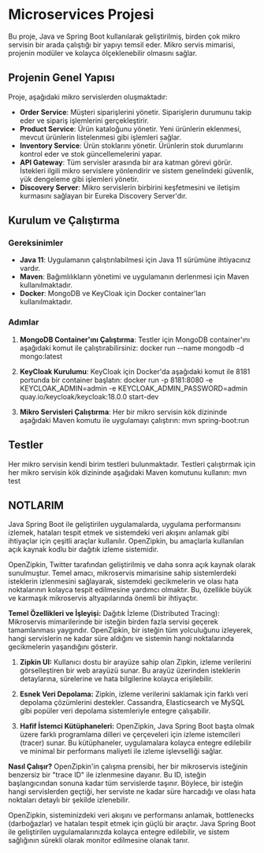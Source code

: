 # Microservices Projesi

Bu proje, Java ve Spring Boot kullanılarak geliştirilmiş, birden çok mikro servisin bir arada çalıştığı bir yapıyı temsil eder. Mikro servis mimarisi, projenin modüler ve kolayca ölçeklenebilir olmasını sağlar.

## Projenin Genel Yapısı

Proje, aşağıdaki mikro servislerden oluşmaktadır:

- **Order Service**: Müşteri siparişlerini yönetir. Siparişlerin durumunu takip eder ve sipariş işlemlerini gerçekleştirir.
- **Product Service**: Ürün kataloğunu yönetir. Yeni ürünlerin eklenmesi, mevcut ürünlerin listelenmesi gibi işlemleri sağlar.
- **Inventory Service**: Ürün stoklarını yönetir. Ürünlerin stok durumlarını kontrol eder ve stok güncellemelerini yapar.
- **API Gateway**: Tüm servisler arasında bir ara katman görevi görür. İstekleri ilgili mikro servislere yönlendirir ve sistem genelindeki güvenlik, yük dengeleme gibi işlemleri yönetir.
- **Discovery Server**: Mikro servislerin birbirini keşfetmesini ve iletişim kurmasını sağlayan bir Eureka Discovery Server'dır.

## Kurulum ve Çalıştırma

### Gereksinimler

- **Java 11**: Uygulamanın çalıştırılabilmesi için Java 11 sürümüne ihtiyacınız vardır.
- **Maven**: Bağımlılıkların yönetimi ve uygulamanın derlenmesi için Maven kullanılmaktadır.
- **Docker**: MongoDB ve KeyCloak için Docker container'ları kullanılmaktadır.

### Adımlar

1. **MongoDB Container'ını Çalıştırma**: Testler için MongoDB container'ını aşağıdaki komut ile çalıştırabilirsiniz:
docker run --name mongodb -d mongo:latest

2. **KeyCloak Kurulumu**: KeyCloak için Docker'da aşağıdaki komut ile 8181 portunda bir container başlatın:
docker run -p 8181:8080 -e KEYCLOAK_ADMIN=admin -e KEYCLOAK_ADMIN_PASSWORD=admin quay.io/keycloak/keycloak:18.0.0 start-dev

3. **Mikro Servisleri Çalıştırma**: Her bir mikro servisin kök dizininde aşağıdaki Maven komutu ile uygulamayı çalıştırın:
mvn spring-boot:run


## Testler

Her mikro servisin kendi birim testleri bulunmaktadır. Testleri çalıştırmak için her mikro servisin kök dizininde aşağıdaki Maven komutunu kullanın:
mvn test


## NOTLARIM
Java Spring Boot ile geliştirilen uygulamalarda, uygulama performansını izlemek, hataları tespit etmek ve sistemdeki veri akışını anlamak gibi ihtiyaçlar için çeşitli araçlar kullanılır. OpenZipkin, bu amaçlarla kullanılan açık kaynak kodlu bir dağıtık izleme sistemidir.

OpenZipkin, Twitter tarafından geliştirilmiş ve daha sonra açık kaynak olarak sunulmuştur. Temel amacı, mikroservis mimarisine sahip sistemlerdeki isteklerin izlenmesini sağlayarak, sistemdeki gecikmelerin ve olası hata noktalarının kolayca tespit edilmesine yardımcı olmaktır. Bu, özellikle büyük ve karmaşık mikroservis altyapılarında önemli bir ihtiyaçtır.

**Temel Özellikleri ve İşleyişi:**
Dağıtık İzleme (Distributed Tracing): Mikroservis mimarilerinde bir isteğin birden fazla servisi geçerek tamamlanması yaygındır. OpenZipkin, bir isteğin tüm yolculuğunu izleyerek, hangi servislerin ne kadar süre aldığını ve sistemin hangi noktalarında gecikmelerin yaşandığını gösterir.

1. **Zipkin UI:** Kullanıcı dostu bir arayüze sahip olan Zipkin, izleme verilerini görselleştiren bir web arayüzü sunar. Bu arayüz üzerinden isteklerin detaylarına, sürelerine ve hata bilgilerine kolayca erişilebilir.

2. **Esnek Veri Depolama:** Zipkin, izleme verilerini saklamak için farklı veri depolama çözümlerini destekler. Cassandra, Elasticsearch ve MySQL gibi popüler veri depolama sistemleriyle entegre çalışabilir.

3. **Hafif İstemci Kütüphaneleri:** OpenZipkin, Java Spring Boot başta olmak üzere farklı programlama dilleri ve çerçeveleri için izleme istemcileri (tracer) sunar. Bu kütüphaneler, uygulamalara kolayca entegre edilebilir ve minimal bir performans maliyeti ile izleme işlevselliği sağlar.

**Nasıl Çalışır?**
OpenZipkin'in çalışma prensibi, her bir mikroservis isteğinin benzersiz bir "trace ID" ile izlenmesine dayanır. Bu ID, isteğin başlangıcından sonuna kadar tüm servislerde taşınır. Böylece, bir isteğin hangi servislerden geçtiği, her serviste ne kadar süre harcadığı ve olası hata noktaları detaylı bir şekilde izlenebilir.

OpenZipkin, sisteminizdeki veri akışını ve performansı anlamak, bottlenecks (darboğazlar) ve hataları tespit etmek için güçlü bir araçtır. Java Spring Boot ile geliştirilen uygulamalarınızda kolayca entegre edilebilir, ve sistem sağlığının sürekli olarak monitor edilmesine olanak tanır.